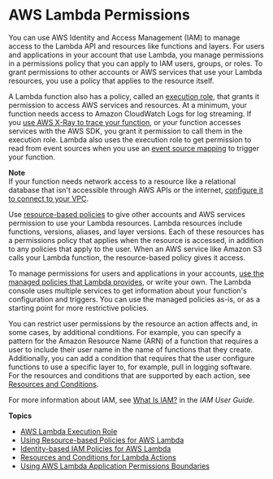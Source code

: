 # AWS Lambda Permissions<a name="lambda-permissions"></a>

You can use AWS Identity and Access Management \(IAM\) to manage access to the Lambda API and resources like functions and layers\. For users and applications in your account that use Lambda, you manage permissions in a permissions policy that you can apply to IAM users, groups, or roles\. To grant permissions to other accounts or AWS services that use your Lambda resources, you use a policy that applies to the resource itself\.

A Lambda function also has a policy, called an [execution role](lambda-intro-execution-role.md), that grants it permission to access AWS services and resources\. At a minimum, your function needs access to Amazon CloudWatch Logs for log streaming\. If you [use AWS X\-Ray to trace your function](lambda-x-ray.md), or your function accesses services with the AWS SDK, you grant it permission to call them in the execution role\. Lambda also uses the execution role to get permission to read from event sources when you use an [event source mapping](invocation-eventsourcemapping.md) to trigger your function\.

**Note**  
If your function needs network access to a resource like a relational database that isn't accessible through AWS APIs or the internet, [configure it to connect to your VPC](configuration-vpc.md)\.

Use [resource\-based policies](access-control-resource-based.md) to give other accounts and AWS services permission to use your Lambda resources\. Lambda resources include functions, versions, aliases, and layer versions\. Each of these resources has a permissions policy that applies when the resource is accessed, in addition to any policies that apply to the user\. When an AWS service like Amazon S3 calls your Lambda function, the resource\-based policy gives it access\.

To manage permissions for users and applications in your accounts, [use the managed policies that Lambda provides](access-control-identity-based.md), or write your own\. The Lambda console uses multiple services to get information about your function's configuration and triggers\. You can use the managed policies as\-is, or as a starting point for more restrictive policies\.

You can restrict user permissions by the resource an action affects and, in some cases, by additional conditions\. For example, you can specify a pattern for the Amazon Resource Name \(ARN\) of a function that requires a user to include their user name in the name of functions that they create\. Additionally, you can add a condition that requires that the user configure functions to use a specific layer to, for example, pull in logging software\. For the resources and conditions that are supported by each action, see [Resources and Conditions](lambda-api-permissions-ref.md)\.

For more information about IAM, see [What Is IAM?](https://docs.aws.amazon.com/IAM/latest/UserGuide/introduction.html) in the *IAM User Guide*\.

**Topics**
+ [AWS Lambda Execution Role](lambda-intro-execution-role.md)
+ [Using Resource\-based Policies for AWS Lambda](access-control-resource-based.md)
+ [Identity\-based IAM Policies for AWS Lambda](access-control-identity-based.md)
+ [Resources and Conditions for Lambda Actions](lambda-api-permissions-ref.md)
+ [Using AWS Lambda Application Permissions Boundaries](permissions-boundary.md)